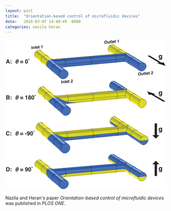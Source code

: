 ```yaml
---
layout: post
title:  "Orientation-based control of microfluidic devices"
date:   2016-03-07 14:40:49 -0800
categories: nazila heran
---
```


![My helpful screenshot](/assets/orientation-based_microfluidics.png)

Nazila and Heran's paper *Orientation-based control of microfluidic devices* was published in *PLOS ONE*.
